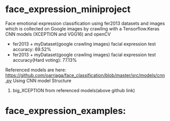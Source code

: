# face_expression_miniproject

Face emotional expression classification using fer2013 datasets and images which is collected on Google images by crawling with a Tensorflow.Keras CNN models (XCEPTION and VGG16) and openCV

-  fer2013 + myDataset(google crawling images) facial expression test accuracy: 69.52%
-  fer2013 + myDataset(google crawling images) facial expression test accuracy(Hard voting): 77.13%



Referenced models are here: https://github.com/oarriaga/face_classification/blob/master/src/models/cnn.py
Using CNN model Structure
1) big_XCEPTION from referenced models(above github link)



# face_expression_examples:




